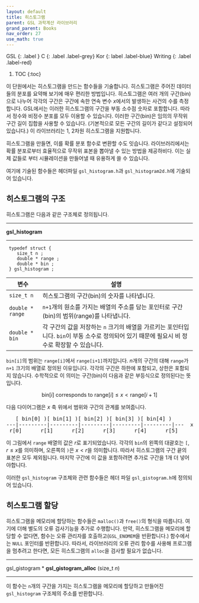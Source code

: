 ```yaml
---
layout: default
title: 히스토그램
parent: GSL 과학계산 라이브러리
grand_parent: Books
nav_order: 27
use_math: true
---
```


GSL
{: .label }
C
{: .label .label-grey}
Kor
{: label .label-blue}
Writing
{: .label .label-red}

1. TOC
{:toc}


이 단원에서는 히스토그램을 만드는 함수들을 기술합니다. 히스토그램은 주어진 데이터들의 분포를 요약해 보기에 매우 편리한 방법입니다. 히스토그램은 여러 개의 구간(bin)으로 나누어 각각의 구간은 구간에 속한 연속 변수 $x$에서의 발생하는 사건의 수를 측정합니다. GSL에서는 이러한 히스토그램의 구간을 부동 소수점 숫자로 포함합니다. 따라서 정수와 비정수 분포를 모두 이용할 수 있습니다. 이러한 구간(bin)은 임의의 무작위 구간 길이 집합을 사용할 수 있습니다. (기본적으로 모든 구간의 길이가 같다고 설정되어 있습니다.) 이 라이브러리는 1, 2차원 히스토그램을 지원합니다.

히스토그램을 만들면, 이를 확률 분포 함수로 변환할 수도 잇습니다. 라이브러리에서는 확률 분포로부터 효율적으로 무작위 표본을 뽑아낼 수 있는 방법을 제공하비다. 이는 실제 값들로 부터 시뮬레이션을 만들어낼 때 유용하게 쓸 수 있습니다.

여기에 기술된 함수들은 헤더파일 `gsl_histogram.h`과 `gsl_histogram2d.h`에 기술되어 있습니다.

## 히스토그램의 구조

히스토그램은 다음과 같은 구조체로 정의됩니다.

---
**gsl_histogram**

---

     typedef struct {
        size_t n ;
        double * range ;
        double * bin ;
     } gsl_histogram ;

|변수|설명|
|--|--|
|`size_t n`|히스토그램의 구간(bin)의 숫자를 나타냅니다.|
|`double * range`|`n+1`개의 원소를 가지는 배열의 주소를 담는 포인터로 구간(bin)의 범위(range)를 나타냅니다. |
|`double * bin`|각 구간의 값을 저장하는 `n` 크기의 배열을 가르키는 포인터입니다. `bin`이 부동 소수로 정의되어 있기 때문에 필요시 비 정수로 확장할 수 있습니다.|

`bin[i]`의 범위는 `range[i]`에서 `range[i+1]`까지입니다. $n$개의 구간의 대해 `range`가 `n+1` 크기의 배열로 정의된 이유입니다. 각각의 구간은 하한에 포함되고, 상한은 포함되지 않습니다. 수학적으로 이 의미는 구간(bin)이 다음과 같은 부등식으로 정의된다는 뜻입니다.


$$\text{bin}[i] \text{ corresponds to range}[i] \le x < \text{range}[i+1]$$


다음 다이어그램은 $x$ 축 위에서 범위와 구간의 관계를 보여줍니다.

<div class="highlight-default notranslate"><div class="highlight"><pre><span></span>   <span class="p">[</span> <span class="nb">bin</span><span class="p">[</span><span class="mi">0</span><span class="p">]</span> <span class="p">)[</span> <span class="nb">bin</span><span class="p">[</span><span class="mi">1</span><span class="p">]</span> <span class="p">)[</span> <span class="nb">bin</span><span class="p">[</span><span class="mi">2</span><span class="p">]</span> <span class="p">)[</span> <span class="nb">bin</span><span class="p">[</span><span class="mi">3</span><span class="p">]</span> <span class="p">)[</span> <span class="nb">bin</span><span class="p">[</span><span class="mi">4</span><span class="p">]</span> <span class="p">)</span>
<span class="o">---|---------|---------|---------|---------|---------|---</span>  <span class="n">x</span>
 <span class="n">r</span><span class="p">[</span><span class="mi">0</span><span class="p">]</span>      <span class="n">r</span><span class="p">[</span><span class="mi">1</span><span class="p">]</span>      <span class="n">r</span><span class="p">[</span><span class="mi">2</span><span class="p">]</span>      <span class="n">r</span><span class="p">[</span><span class="mi">3</span><span class="p">]</span>      <span class="n">r</span><span class="p">[</span><span class="mi">4</span><span class="p">]</span>      <span class="n">r</span><span class="p">[</span><span class="mi">5</span><span class="p">]</span>
</pre></div>
</div>

이 그림에서 `range` 배열의 값은 $r$로 표기되었습니다. 각각의 `bin`의 왼쪽의 대괄호는 `[`,  $r \le x$를 의미하며, 오른쪽의 `)`은 $x < r$을 의미합니다. 따라서 히스토그램의 구간 끝의 표본은 모두 제외됩니다. 마지막 구간에 이 값을 포함하려면 추가로 구간을 1개 더 넣어야합니다.

이러한 `gsl_histogram` 구조체와 관련 함수들은 헤더 파일 `gsl_gistogram.h`에 정의되어 있습니다.

## 히스토그램 할당

히스토그램을 메모리에 할당하는 함수들은 `malloc()`과 `free()`의 형식을 따릅니다. 여기에 더해 별도의 오류 검사기능을 추가로 수행합니다. 만약, 히스토그램을  메모리에 할당할 수 없다면, 함수는 오류 관리자를 호출하고(`GSL_ENOMEM`을 반환합니다.) 함수에서는 `NULL` 포인터를 반환합니다. 따라서, 라이브러리의 오류 관리 함수를 사용해 프로그램을 멈추려고 한다면, 모든 히스토그램의 `alloc`을 검사할 필요가 없습니다.

---

gsl_gistogram * **gsl_gistogram_alloc** (size_t *n*)

---

이 함수는 `n`개의 구간을 가지는 히스토그램을 메모리에 할당하고 만들어진 `gsl_histogram` 구조체의 주소를 반환합니다.

